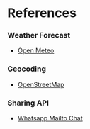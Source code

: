 # References

### Weather Forecast

- [Open Meteo](https://open-meteo.com/)

### Geocoding

- [OpenStreetMap](https://openstreetmap.org/)

### Sharing API

- [Whatsapp Mailto Chat](https://faq.whatsapp.com/5913398998672934)
